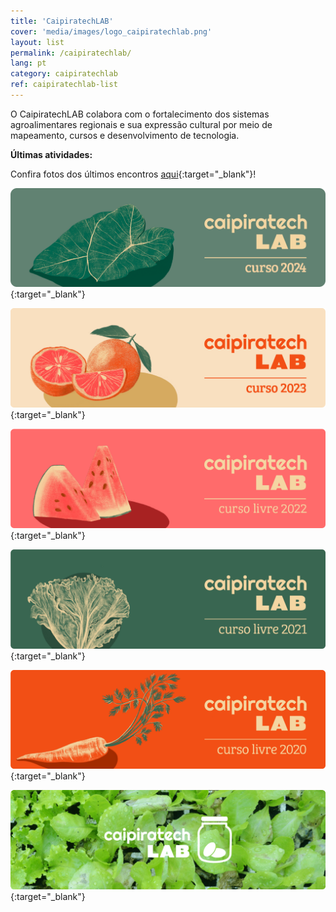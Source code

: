 ```yaml
---
title: 'CaipiratechLAB'
cover: 'media/images/logo_caipiratechlab.png'
layout: list
permalink: /caipiratechlab/
lang: pt
category: caipiratechlab
ref: caipiratechlab-list
---
```

  
O CaipiratechLAB colabora com o fortalecimento dos sistemas agroalimentares regionais e sua expressão cultural por meio de mapeamento, cursos e desenvolvimento de tecnologia.  

**Últimas atividades:**

Confira fotos dos últimos encontros [aqui](https://www.flickr.com/photos/196098481@N03/albums/){:target="_blank"}!

[![Banner Curso CaipiratechLAB 2024](/media/images/Banner_Curso_CaipiratechLAB2024.png)](/caipiratechlab2024/){:target="_blank"}

[![Banner Curso CaipiratechLAB 2023](/media/images/Banner_Curso_CaipiratechLAB2023.png)](/caipiratechlab2023/){:target="_blank"}

[![Banner Curso CaipiratechLAB 2022](/media/images/banner_caipiratechlab_curso2022.png)](https://silo.org.br/caipiratechlab2022/){:target="_blank"}

[![Banner Curso CaipiratechLAB 2021](/media/images/c21_cursolivre_banner.jpg)](https://silo.org.br/caipiratechlab2021/){:target="_blank"}

[![Banner Curso CaipiratechLAB 2020](/media/images/c20_cursolivre_banner.png)](https://silo.org.br/caipiratechlab2020/){:target="_blank"}
  
[![Banner Flicker CaipiratechLAB](/media/images/caipiratechlab_1.png)](https://www.flickr.com/photos/151197945@N07/albums/72157679168514796){:target="_blank"}
